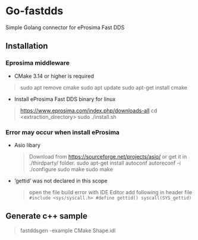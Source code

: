 # Go-fastdds

Simple Golang connector for eProsima Fast DDS

## Installation

### Eprosima middleware

- CMake 3.14 or higher is required

> sudo apt remove cmake
> sudo apt update
> sudo apt-get install cmake

- Install eProsima Fast DDS binary for linux

> <https://www.eprosima.com/index.php/downloads-all>
> cd <extraction_directory>
> sudo ./install.sh

### Error may occur when install eProsima

- Asio libary
  > Download from https://sourceforge.net/projects/asio/ or get it in ./thirdparty/ folder.
  > sudo apt-get install autoconf
  > autoreconf -i
  > ./configure
  > sudo make
  > sudo make

- ‘gettid’ was not declared in this scope
  > open the file build error with IDE Editor
  > add following in header file
  `
  #include <sys/syscall.h>
  #define gettid() syscall(SYS_gettid)
  `

## Generate c++ sample
>
> fastddsgen -example CMake Shape.idl
